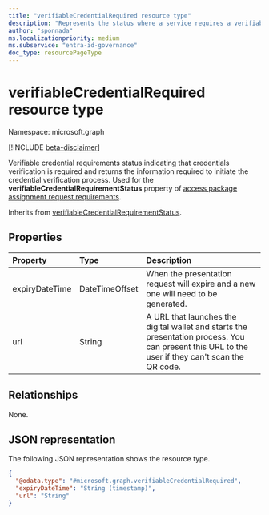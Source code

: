 ```yaml
---
title: "verifiableCredentialRequired resource type"
description: "Represents the status where a service requires a verifiable credential to be presented and it returns the information required to initiate the credential verification process."
author: "sponnada"
ms.localizationpriority: medium
ms.subservice: "entra-id-governance"
doc_type: resourcePageType
---
```


# verifiableCredentialRequired resource type

Namespace: microsoft.graph

[!INCLUDE [beta-disclaimer](../../includes/beta-disclaimer.md)]

Verifiable credential requirements status indicating that credentials verification is required and returns the information required to initiate the credential verification process. Used for the **verifiableCredentialRequirementStatus** property of [access package assignment request requirements](accessPackageAssignmentRequestRequirements.md).

Inherits from [verifiableCredentialRequirementStatus](verifiableCredentialRequirementStatus.md).


## Properties
|Property|Type|Description|
|:---|:---|:---|
|expiryDateTime|DateTimeOffset| When the presentation request will expire and a new one will need to be generated. |
|url|String| A URL that launches the digital wallet and starts the presentation process. You can present this URL to the user if they can't scan the QR code. |

## Relationships
None.

## JSON representation
The following JSON representation shows the resource type.
<!-- {
  "blockType": "resource",
  "@odata.type": "microsoft.graph.verifiableCredentialRequired"
}
-->
``` json
{
  "@odata.type": "#microsoft.graph.verifiableCredentialRequired",
  "expiryDateTime": "String (timestamp)",
  "url": "String"
}
```
